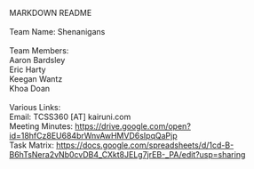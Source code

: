 MARKDOWN README<br/>
<br/>
Team Name: Shenanigans<br/>
<br/>
Team Members:<br/>
    Aaron Bardsley<br/>
    Eric Harty<br/>
    Keegan Wantz<br/>
    Khoa Doan<br/>
<br/>
Various Links:<br/>
Email: TCSS360 [AT] kairuni.com <br/>
Meeting Minutes: https://drive.google.com/open?id=18hfCz8EU684brWnvAwHMVD6sIpqQaPjp <br/>
Task Matrix: https://docs.google.com/spreadsheets/d/1cd-B-B6hTsNera2vNb0cvDB4_CXkt8JELg7jrEB-_PA/edit?usp=sharing <br/>
